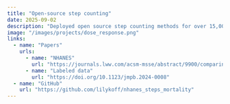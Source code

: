 ```yaml
---
title: "Open-source step counting"
date: 2025-09-02
description: "Deployed open source step counting methods for over 15,000 participants in the NHANES study"
image: "/images/projects/dose_response.png"
links:
  - name: "Papers"
    urls:
      - name: "NHANES"
        url: "https://journals.lww.com/acsm-msse/abstract/9900/comparing_step_counting_algorithms_for.672.aspx"
      - name: "Labeled data"
        url: "https://doi.org/10.1123/jmpb.2024-0008"
  - name: "GitHub"
    url: "https://github.com/lilykoff/nhanes_steps_mortality"
---
```

